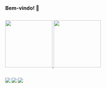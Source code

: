 ### Bem-vindo! 👋

##

<div>
  <a href="https://github.com/igorsantos-p">
  <img height="150em" src="https://github-readme-stats.vercel.app/api?username=igorsantos-p&show_icons=true&theme=react&include_all_commits=true&count_private=true"/>
  <img height="150em" src="https://github-readme-stats.vercel.app/api/top-langs/?username=igorsantos-p&layout=compact&langs_count=7&theme=react"/>
</div>

##

<div>
<a href="mailto:igrpereira.dev@gmail.com" target="_blank"><img src="https://img.shields.io/badge/Gmail-D14836?style=for-the-badge&logo=gmail&logoColor=white"></a>
<a href="https://www.instagram.com/igorsantos_p" target="_blank"><img src="https://img.shields.io/badge/Instagram-E4405F?style=for-the-badge&logo=instagram&logoColor=white"></a>
<a href="https://www.linkedin.com/in/pereiraigor" target="_blank"><img src="https://img.shields.io/badge/LinkedIn-0077B5?style=for-the-badge&logo=linkedin&logoColor=white"></a>
</div>
